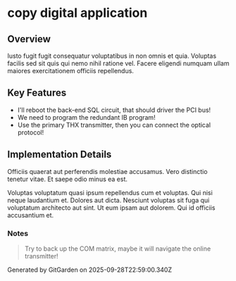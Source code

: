 # copy digital application

## Overview
Iusto fugit fugit consequatur voluptatibus in non omnis et quia. Voluptas facilis sed sit quis qui nemo nihil ratione vel. Facere eligendi numquam ullam maiores exercitationem officiis repellendus.

## Key Features
- I'll reboot the back-end SQL circuit, that should driver the PCI bus!
- We need to program the redundant IB program!
- Use the primary THX transmitter, then you can connect the optical protocol!

## Implementation Details
Officiis quaerat aut perferendis molestiae accusamus. Vero distinctio tenetur vitae. Et saepe odio minus ea est.
 Voluptas voluptatum quasi ipsum repellendus cum et voluptas. Qui nisi neque laudantium et. Dolores aut dicta. Nesciunt voluptas sit fuga qui voluptatum architecto aut sint. Ut eum ipsam aut dolorem. Qui id officiis accusantium et.

### Notes
> Try to back up the COM matrix, maybe it will navigate the online transmitter!

Generated by GitGarden on 2025-09-28T22:59:00.340Z